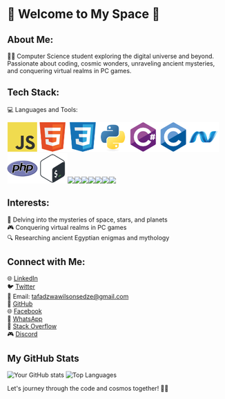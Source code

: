 # 🚀 Welcome to My Space 🌌

## About Me:
👨‍💻 Computer Science student exploring the digital universe and beyond. Passionate about coding, cosmic wonders, unraveling ancient mysteries, and conquering virtual realms in PC games.

## Tech Stack:
💻 Languages and Tools:  
     
   <img src="https://raw.githubusercontent.com/devicons/devicon/master/icons/javascript/javascript-original.svg" height="70"><img src="https://raw.githubusercontent.com/devicons/devicon/master/icons/html5/html5-original.svg" height="70"><img src="https://raw.githubusercontent.com/devicons/devicon/master/icons/css3/css3-original.svg" height="70"><img src="https://raw.githubusercontent.com/devicons/devicon/master/icons/python/python-original.svg" height="70"><img src="https://raw.githubusercontent.com/devicons/devicon/master/icons/csharp/csharp-original.svg" height="70"><img
   src="https://raw.githubusercontent.com/devicons/devicon/master/icons/c/c-original.svg" height="70"><img                                                                         src="https://raw.githubusercontent.com/devicons/devicon/master/icons/dot-net/dot-net-original.svg" height="70"><img src="https://raw.githubusercontent.com/devicons/devicon/master/icons/php/php-original.svg" height="70"><img src="https://raw.githubusercontent.com/devicons/devicon/master/icons/bash/bash-original.svg" height="70"><img
   src="https://cdn.jsdelivr.net/gh/devicons/devicon@latest/icons/git/git-original-wordmark.svg" height="70"/><img src="https://cdn.jsdelivr.net/gh/devicons/devicon@latest/icons/github/github-original-wordmark.svg" height="70"/><img src="https://cdn.jsdelivr.net/gh/devicons/devicon@latest/icons/django/django-plain-wordmark.svg" height="70"/><img src="https://cdn.jsdelivr.net/gh/devicons/devicon@latest/icons/react/react-original-wordmark.svg" height="70"/><img src="https://cdn.jsdelivr.net/gh/devicons/devicon@latest/icons/linux/linux-original.svg" height="70"/><img src="https://cdn.jsdelivr.net/gh/devicons/devicon@latest/icons/tailwindcss/tailwindcss-original-wordmark.svg" height="70"/><img src="https://cdn.jsdelivr.net/gh/devicons/devicon@latest/icons/bootstrap/bootstrap-original-wordmark.svg" height="70"/>
          
          
          
          
          
          
           

   
## Interests:
🌟 Delving into the mysteries of space, stars, and planets  
🎮 Conquering virtual realms in PC games  
🔍 Researching ancient Egyptian enigmas and mythology  

## Connect with Me:
🌐 [LinkedIn](https://www.linkedin.com/in/tafadzwa-wilson-sedze-2088b6177/)  
🐦 [Twitter](https://twitter.com/WilsonCentaurus)  
📧 Email: tafadzwawilsonsedze@gmail.com  
💼 [GitHub](https://github.com/wilson3centaurus/)  
🌐 [Facebook](https://www.facebook.com/wilson.sedze)  
📱 [WhatsApp](https://wa.me/+263787209882)  
💬 [Stack Overflow](https://stackoverflow.com/users/22443742/tafadzwa-wilson-sedze)  
🎮 [Discord](Wilson_Centaurus)
  

## My GitHub Stats
![Your GitHub stats](https://github-readme-stats.vercel.app/api?username=wilson3centaurus&show_icons=true&theme=radical)
![Top Languages](https://github-readme-stats.vercel.app/api/top-langs/?username=wilson3centaurus&layout=compact&theme=radical)


Let's journey through the code and cosmos together! 🚀🌠
